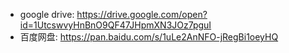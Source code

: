 * google drive: https://drive.google.com/open?id=1UtcswvyHnBnO9QF47JHpmXN3JOz7pguI
* 百度网盘: https://pan.baidu.com/s/1uLe2AnNFO-jRegBi1oeyHQ